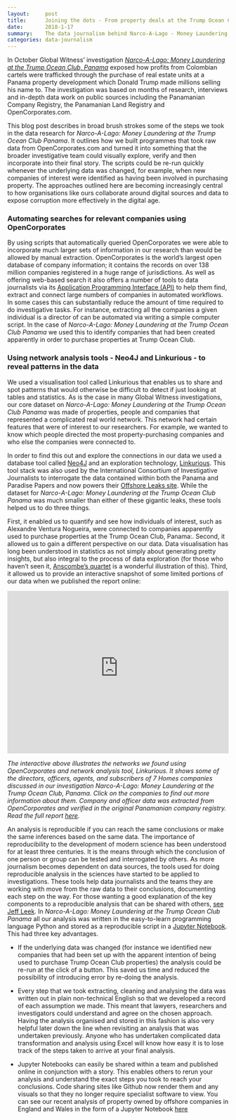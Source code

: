 ```yaml
---
layout:     post
title:      Joining the dots - From property deals at the Trump Ocean Club, Panama to Latin American drug cartels
date:       2018-1-17
summary:	The data journalism behind Narco-A-Lago - Money Laundering at the Trump Ocean Club, Panama
categories: data-journalism
---
```


In October Global Witness’ investigation [_Narco-A-Lago: Money Laundering at the Trump Ocean Club, Panama_](https://www.globalwitness.org/en/campaigns/corruption-and-money-laundering/narco-a-lago-panama/) exposed how profits from Colombian cartels were trafficked through the purchase of real estate units at a Panama property development which Donald Trump made millions selling his name to. The investigation was based on months of research, interviews and in-depth data work on public sources including the Panamanian Company Registry, the Panamanian Land Registry and OpenCorporates.com.

This blog post describes in broad brush strokes some of the steps we took in the data research for _Narco-A-Lago: Money Laundering at the Trump Ocean Club Panama_. It outlines how we built programmes that took raw data from OpenCorporates.com and turned it into something that the broader investigative team could visually explore, verify and then incorporate into their final story. The scripts could be re-run quickly whenever the underlying data was changed, for example, when new companies of interest were identified as having been involved in purchasing property. The approaches outlined here are becoming increasingly central to how organisations like ours collaborate around digital sources and data to expose corruption more effectively in the digital age.

### Automating searches for relevant companies using OpenCorporates

By using scripts that automatically queried OpenCorporates we were able to incorporate much larger sets of information in our research than would be allowed by manual extraction. OpenCorporates is the world’s largest open database of company information; it contains the records on over 138 million companies registered in a huge range of jurisdictions. As well as offering web-based search it also offers a number of tools to data journalists via its [Application Programming Interface (API)](https://api.opencorporates.com/) to help them find, extract and connect large numbers of companies in automated workflows. In some cases this can substantially reduce the amount of time required to do investigative tasks. For instance, extracting all the companies a given individual is a director of can be automated via writing a simple computer script. In the case of _Narco-A-Lago: Money Laundering at the Trump Ocean Club Panama_ we used this to identify companies that had been created apparently in order to purchase properties at Trump Ocean Club.

### Using network analysis tools - Neo4J and Linkurious - to reveal patterns in the data

We used a visualisation tool called Linkurious that enables us to share and spot patterns that would otherwise be difficult to detect if just looking at tables and statistics. As is the case in many Global Witness investigations, our core dataset on _Narco-A-Lago: Money Laundering at the Trump Ocean Club Panama_ was made of properties, people and companies that represented a complicated real world network. This network had certain features that were of interest to our researchers. For example, we wanted to know which people directed the most property-purchasing companies and who else the companies were connected to.

In order to find this out and explore the connections in our data we used a database tool called [Neo4J](https://neo4j.com/) and an exploration technology, [Linkurious](https://linkurio.us/). This tool stack was also used by the International Consortium of Investigative Journalists to interrogate the data contained within both the Panama and Paradise Papers and now powers their [Offshore Leaks site](https://offshoreleaks.icij.org/). While the dataset for _Narco-A-Lago: Money Laundering at the Trump Ocean Club Panama_ was much smaller than either of these gigantic leaks, these tools helped us to do three things.

First, it enabled us to quantify and see how individuals of interest, such as Alexandre Ventura Nogueira, were connected to companies apparently used to purchase properties at the Trump Ocean Club, Panama:. Second, it allowed us to gain a different perspective on our data. Data visualisation has long been understood in statistics as not simply about generating pretty insights, but also integral to the process of data exploration (for those who haven’t seen it, [Anscombe’s quartet](https://en.wikipedia.org/wiki/Anscombe%27s_quartet) is a wonderful illustration of this). Third, it allowed us to provide an interactive snapshot of some limited portions of our data when we published the report online:

<iframe src="https://linkurious.globalwitness.org/widget/8bb8e819" width="100%" height="370" frameborder="0" webkitallowfullscreen mozallowfullscreen allowfullscreen></iframe>

_The interactive above illustrates the networks we found using OpenCorporates and network analysis tool, Linkurious. It shows some of the directors, officers, agents, and subscribers of 7 Homes companies discussed in our investigation Narco-A-Lago: Money Laundering at the Trump Ocean Club, Panama. Click on the companies to find out more information about them. Company and officer data was extracted from OpenCorporates and verified in the original Panamanian company registry. Read the full report [here](https://www.globalwitness.org/en/campaigns/corruption-and-money-laundering/narco-a-lago-panama/)._

An analysis is reproducible if you can reach the same conclusions or make the same inferences based on the same data. The importance of reproducibility to the development of modern science has been understood for at least three centuries. It is the means through which the conclusion of one person or group can be tested and interrogated by others. As more journalism becomes dependent on data sources, the tools used for doing reproducible analysis in the sciences have started to be applied to investigations. These tools help data journalists and the teams they are working with move from the raw data to their conclusions, documenting each step on the way. For those wanting a good explanation of the key components to a reproducible analysis that can be shared with others, [see Jeff Leek](https://github.com/jtleek/datasharing). In _Narco-A-Lago: Money Laundering at the Trump Ocean Club Panama_ all our analysis was written in the easy-to-learn programming language Python and stored as a reproducible script in a [Jupyter Notebook](http://jupyter.org/). This had three key advantages.

*   If the underlying data was changed (for instance we identified new companies that had been set up with the apparent intention of being used to purchase Trump Ocean Club properties) the analysis could be re-run at the click of a button. This saved us time and reduced the possibility of introducing error by re-doing the analysis.  

*   Every step that we took extracting, cleaning and analysing the data was written out in plain non-technical English so that we developed a record of each assumption we made. This meant that lawyers, researchers and investigators could understand and agree on the chosen approach. Having the analysis organised and stored in this fashion is also very helpful later down the line when revisiting an analysis that was undertaken previously. Anyone who has undertaken complicated data transformation and analysis using Excel will know how easy it is to lose track of the steps taken to arrive at your final analysis.
*   Jupyter Notebooks can easily be shared within a team and published online in conjunction with a story. This enables others to rerun your analysis and understand the exact steps you took to reach your conclusions. Code sharing sites like Github now render them and any visuals so that they no longer require specialist software to view. You can see our recent analysis of property owned by offshore companies in England and Wales in the form of a Jupyter Notebook [here](https://github.com/Global-Witness/overseas_companies_land_ownership/blob/master/overseas_companies_land_ownership_analysis.ipynb)